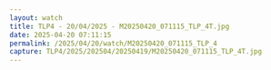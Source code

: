 ```yaml
---
layout: watch
title: TLP4 - 20/04/2025 - M20250420_071115_TLP_4T.jpg
date: 2025-04-20 07:11:15
permalink: /2025/04/20/watch/M20250420_071115_TLP_4
capture: TLP4/2025/202504/20250419/M20250420_071115_TLP_4T.jpg
---
```

